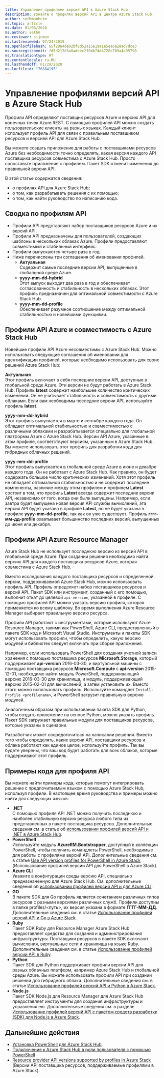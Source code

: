 ```yaml
---
title: Управление профилями версий API в Azure Stack Hub
description: Узнайте о профилях версий API в центре Azure Stack Hub.
author: sethmanheim
ms.topic: article
ms.date: 01/06/2020
ms.author: sethm
ms.reviewer: sijuman
ms.lastreviewed: 07/24/2019
ms.openlocfilehash: 65f28a4de02bf8d52a15e19a1e5ea6a28ad7dce3
ms.sourcegitcommit: fd5d217d3a8adeec2f04b74d4728e709a4a95790
ms.translationtype: HT
ms.contentlocale: ru-RU
ms.lasthandoff: 01/29/2020
ms.locfileid: "76884195"
---
```

# <a name="manage-api-version-profiles-in-azure-stack-hub"></a>Управление профилями версий API в Azure Stack Hub

Профили API определяют поставщик ресурсов Azure и версию API для конечных точек Azure REST. С помощью профилей API можно создать пользовательские клиенты на разных языках. Каждый клиент использует профиль API для связи с правильным поставщиком ресурсов и версией API для Azure Stack Hub.

Вы можете создать приложение для работы с поставщиками ресурсов Azure без необходимости точно определять, какая версия каждого API поставщика ресурсов совместима с Azure Stack Hub. Просто сопоставьте приложение с профилем. Пакет SDK отменит изменения до правильной версии API.

В этой статье содержатся сведения:

- о профилях API для Azure Stack Hub;
- о том, как разрабатывать решения с их помощью;
- о том, как найти руководство по написанию кода.

## <a name="summary-of-api-profiles"></a>Сводка по профилям API

- Профили API представляют набор поставщиков ресурсов Azure и их версий API.
- Профили API предназначены для пользователей, создающих шаблоны в нескольких облаках Azure. Профили предоставляют совместимый и стабильный интерфейс.
- Профили выпускаются четыре раза в год.
- Ниже перечислены три соглашения об именовании профилей.
  - **Актуальная**  
        Содержит самые последние версии API, выпущенные в глобальной среде Azure.
  - **yyyy-mm-dd-hybrid**  
    Этот выпуск выходит два раза в год и обеспечивает согласованность и стабильность в нескольких облаках. Этот профиль предназначен для оптимальной совместимости с Azure Stack Hub.
  - **yyyy-mm-dd-profile** <br>
    Обеспечивает разумное соотношение между оптимальной стабильностью и новейшими функциями.

## <a name="azure-api-profiles-and-azure-stack-hub-compatibility"></a>Профили API Azure и совместимость с Azure Stack Hub

Новейшие профили API Azure несовместимы с Azure Stack Hub. Можно использовать следующие соглашения об именовании для идентификации профилей, которые необходимо использовать для своих решений Azure Stack Hub:

**Актуальная**  
Этот профиль включает в себя последние версии API, доступные в глобальной среде Azure. Эти версии не будут работать в Azure Stack Hub. Профиль **latest** содержит наибольшее количество критических изменений. Он не учитывает стабильность и совместимость с другими облаками. Если вам необходимы последние версии API, используйте профиль **latest**.

**yyyy-mm-dd-hybrid**  
Этот профиль выпускается в марте и сентябре каждого года. Он обладает оптимальной стабильностью и совместимостью с различными облаками и разрабатывается специально для глобальной платформы Azure с Azure Stack Hub. Версии API Azure, указанные в этом профиле, соответствуют версиям, указанным в Azure Stack Hub. Вы можете использовать этот профиль для разработки кода для гибридных облачных решений.

**yyyy-mm-dd-profile**  
Этот профиль выпускается в глобальной среде Azure в июне и декабре каждого года. Он не работает с Azure Stack Hub. Как правило, он будет содержать большое число критических изменений. Хотя этот профиль не обладает оптимальной стабильностью и не содержит последние компоненты, различие между этим профилем и профилем **Latest** состоит в том, что профиль **Latest** всегда содержит последние версии API, независимо от того, когда они были выпущены. Например, если завтра будет выпущена новая версия API службы вычислений, эта версия API будет указана в профиле **Latest**, но не будет указана в профиле **yyyy-mm-dd-profile**, так как он уже существует. Профиль **гггг-мм-дд-profile** охватывает большинство последних версий, выпущенных до июня или декабря.

## <a name="azure-resource-manager-api-profiles"></a>Профили API Azure Resource Manager

Azure Stack Hub не использует последнюю версию из версий API в глобальной среде Azure. При создании решения необходимо найти версию API для каждого поставщика ресурсов Azure, которая совместима с Azure Stack Hub.

Вместо исследования каждого поставщика ресурсов и определенной версии, поддерживаемой Azure Stack Hub, можно использовать профиль API. Профиль определяет набор поставщиков ресурсов и версий API. Пакет SDK или инструмент, созданный с его помощью, выполнит откат до целевой `api-version`, указанной в профиле. С помощью профилей API можно указать версию профиля, которая применяется ко всему шаблону. Во время выполнения Azure Resource Manager выбирает правильную версию ресурса.

Профили API работают с инструментами, которые используют Azure Resource Manager, такими как PowerShell, Azure CLI, предоставленный в пакете SDK код и Microsoft Visual Studio. Инструменты и пакеты SDK могут использовать профили, чтобы определить, какую версию модулей и библиотек следует включать при сборке приложения.

Например, если использовать PowerShell для создания учетной записи хранения с помощью поставщика ресурсов **Microsoft.Storage**, который поддерживает **api-version** 2016-03-30, и виртуальной машины с помощью поставщика ресурсов **Microsoft.Compute** с **api-version** 2015-12-01, необходимо найти модуль PowerShell, поддерживающий версию 2016-03-30 для хранилища, и модуль, поддерживающий версию 2015-02-01 для вычислений, а затем установить их. Вместо этого можно использовать профиль. Используйте командлет `Install-Profile <profilename>`, и PowerShell загрузит правильную версию модулей.

Аналогичным образом при использовании пакета SDK для Python, чтобы создать приложение на основе Python, можно указать профиль. Пакет SDK загружает правильные модули для поставщиков ресурсов, которые указаны в сценарии.

Разработчик может сосредоточиться на написании решения. Вместо того чтобы определять, какие версии API, поставщики ресурсов и облака работают как единое целое, используйте профиль. Так вы будете уверены, что ваш код будет работать для всех облаков, которые поддерживают этот профиль.

## <a name="api-profile-code-samples"></a>Примеры кода для профиля API

Вы можете найти примеры кода, которые помогут интегрировать решение с предпочитаемым языком с помощью Azure Stack Hub, используя профили. В настоящее время руководства и примеры можно найти для следующих языков:

- **.NET** <br>
С помощью профиля API .NET можно получить последнюю и наиболее стабильную версию ресурса любого типа из представленных в пакете поставщика ресурсов. Дополнительные сведения см. в статье об [использовании профилей версий API и .NET в Azure Stack Hub](azure-stack-version-profiles-net.md).
- **PowerShell**  
Используйте модуль **AzureRM.Bootstrapper**, доступный в коллекции PowerShell, чтобы получить командлеты PowerShell, необходимые для работы с профилями версий API. Дополнительные сведения см. в статье [Use API version profiles for PowerShell in Azure Stack](azure-stack-version-profiles-powershell.md) (Использование профилей версии API для PowerShell в Azure Stack).
- **Azure CLI**  
Укажите в конфигурации среды версию API, специально предназначенную для Azure Stack Hub. См. дополнительные сведения об [использовании профилей версий API и для Azure CLI](azure-stack-version-profiles-azurecli2.md).
- **GO**  
В пакете SDK для Go профиль является сочетанием различных типов ресурсов с разными версиями различных служб. Профили доступны в папке profiles/<путь>, их версия указана в формате **ГГГГ-ММ-ДД**. Дополнительные сведения см. в статье [Использование профилей версий API и Go в Azure Stack](azure-stack-version-profiles-go.md).
- **Ruby**  
Пакет SDK Ruby для Resource Manager Azure Stack Hub предоставляет средства для создания и администрирования инфраструктуры. Поставщики ресурсов в пакете SDK включают вычисления, виртуальные сети и хранилища на языке Ruby. Дополнительные сведения см. в статье [Использование профилей версии API в Ruby](azure-stack-version-profiles-ruby.md).
- **Python**  
Пакет SDK для Python поддерживает профили версии API для разных облачных платформ, например Azure Stack Hub и глобальной среды Azure. Вы можете использовать профили API при создании решений для гибридного облака. Дополнительные сведения см. в статье [Использование профилей версий API и Python в Azure Stack](azure-stack-version-profiles-python.md).
- **Node.js**  
Пакет SDK Node.js для Resource Manager для Azure Stack Hub предоставляет инструменты для создания инфраструктуры и управления ею. Дополнительные сведения см. в разделе [Использование профилей версий API с пакетом средств разработки (SDK) для Node.js в Azure Stack](azure-stack-version-profile-nodejs.md).

## <a name="next-steps"></a>Дальнейшие действия

- [Установка PowerShell для Azure Stack Hub](../operator/azure-stack-powershell-install.md).
- [Подключение к Azure Stack Hub в роли пользователя с помощью PowerShell](azure-stack-powershell-configure-user.md)
- [Resource provider API versions supported by profiles in Azure Stack](azure-stack-profiles-azure-resource-manager-versions.md) (Версии API поставщика ресурсов, поддерживаемые профилями в Azure Stack).
